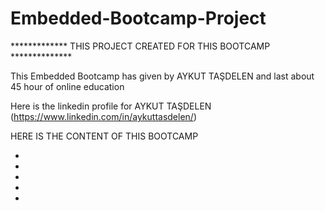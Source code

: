 # Embedded-Bootcamp-Project

************* THIS PROJECT CREATED FOR THIS BOOTCAMP **************

This Embedded Bootcamp has given by AYKUT TAŞDELEN and last about 45 hour of online education

Here is the linkedin profile for AYKUT TAŞDELEN (https://www.linkedin.com/in/aykuttasdelen/)

HERE IS THE CONTENT OF THIS BOOTCAMP

*
*
*
*
*
